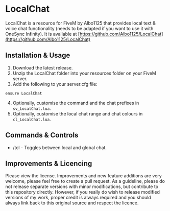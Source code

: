# LocalChat
LocalChat is a resource for FiveM by Albo1125 that provides local text & voice chat functionality (needs to be adapted if you want to use it with OneSync Infinity). It is available at [https://github.com/Albo1125/LocalChat](https://github.com/Albo1125/LocalChat)

## Installation & Usage
1. Download the latest release.
2. Unzip the LocalChat folder into your resources folder on your FiveM server.
3. Add the following to your server.cfg file:
```text
ensure LocalChat
```
4. Optionally, customise the command and the chat prefixes in `sv_LocalChat.lua`.
5. Optionally, customise the local chat range and chat colours in `cl_LocalChat.lua`.

## Commands & Controls
* /tcl - Toggles between local and global chat.

## Improvements & Licencing
Please view the license. Improvements and new feature additions are very welcome, please feel free to create a pull request. As a guideline, please do not release separate versions with minor modifications, but contribute to this repository directly. However, if you really do wish to release modified versions of my work, proper credit is always required and you should always link back to this original source and respect the licence.
